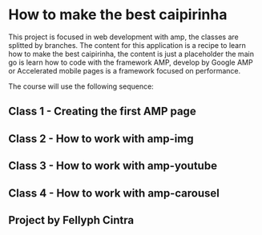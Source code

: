 # How to make the best caipirinha

This project is focused in web development with amp, the classes are splitted by branches. The content for this application is a recipe to learn how to make the best caipirinha, the content is just a placeholder the main go is learn how to code with the framework AMP, develop by Google AMP or Accelerated mobile pages is a framework focused on performance.

The course will use the following sequence:

## Class 1 - Creating the first AMP page

## Class 2 - How to work with amp-img

## Class 3 - How to work with amp-youtube

## Class 4 - How to work with amp-carousel

## Project by Fellyph Cintra
